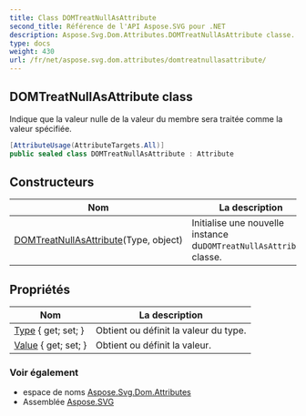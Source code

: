 ```yaml
---
title: Class DOMTreatNullAsAttribute
second_title: Référence de l'API Aspose.SVG pour .NET
description: Aspose.Svg.Dom.Attributes.DOMTreatNullAsAttribute classe. Indique que la valeur nulle de la valeur du membre sera traitée comme la valeur spécifiée.
type: docs
weight: 430
url: /fr/net/aspose.svg.dom.attributes/domtreatnullasattribute/
---
```

## DOMTreatNullAsAttribute class

Indique que la valeur nulle de la valeur du membre sera traitée comme la valeur spécifiée.

```csharp
[AttributeUsage(AttributeTargets.All)]
public sealed class DOMTreatNullAsAttribute : Attribute
```

## Constructeurs

| Nom | La description |
| --- | --- |
| [DOMTreatNullAsAttribute](domtreatnullasattribute/)(Type, object) | Initialise une nouvelle instance du`DOMTreatNullAsAttribute` classe. |

## Propriétés

| Nom | La description |
| --- | --- |
| [Type](../../aspose.svg.dom.attributes/domtreatnullasattribute/type/) { get; set; } | Obtient ou définit la valeur du type. |
| [Value](../../aspose.svg.dom.attributes/domtreatnullasattribute/value/) { get; set; } | Obtient ou définit la valeur. |

### Voir également

* espace de noms [Aspose.Svg.Dom.Attributes](../../aspose.svg.dom.attributes/)
* Assemblée [Aspose.SVG](../../)


